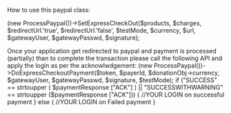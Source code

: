 How to use this paypal class:

(new ProcessPaypal())->SetExpressCheckOut($products, $charges, $redirectUrl.'true', $redirectUrl.'false', $testMode, $currency, $url, 
					$gatewayUser, $gatewayPasswd, $signature);


Once your application get redirected to paypal and payment is processed (partially) than to complete the transaction please call the following API
and apply the login as per the acknowlwdgement:
(new ProcessPaypal())->DoExpressCheckoutPayment($token, $payerId, $donationObj->currency, $gatewayUser, $gatewayPasswd, $signature, $testMode);
  			if ("SUCCESS" == strtoupper ( $paymentResponse ["ACK"] ) || "SUCCESSWITHWARNING" == strtoupper ($paymentResponse ["ACK"])) {
//YOUR LOGIN on successful payment
} else {
//YOUR LOGIN on Failed payment
}
